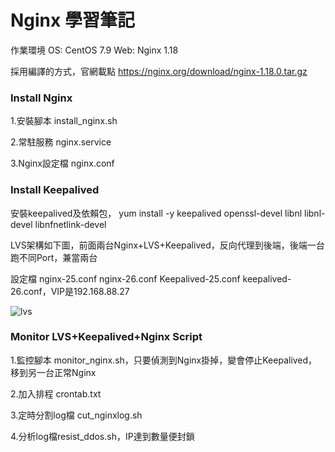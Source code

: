 # Nginx 學習筆記  

作業環境  OS: CentOS 7.9    Web: Nginx 1.18

採用編譯的方式，官網載點 https://nginx.org/download/nginx-1.18.0.tar.gz


### Install Nginx

1.安裝腳本 install_nginx.sh

2.常駐服務  nginx.service 

3.Nginx設定檔  nginx.conf



### Install Keepalived 

安裝keepalived及依賴包， yum install -y keepalived openssl-devel libnl libnl-devel  libnfnetlink-devel

LVS架構如下圖，前面兩台Nginx+LVS+Keepalived，反向代理到後端，後端一台跑不同Port，兼當兩台

設定檔 nginx-25.conf nginx-26.conf Keepalived-25.conf keepalived-26.conf，VIP是192.168.88.27 

![lvs](https://user-images.githubusercontent.com/37530440/185299345-e976f848-97b7-498a-a8de-d313720f8571.png)



### Monitor LVS+Keepalived+Nginx Script
    
1.監控腳本 monitor_nginx.sh，只要偵測到Nginx掛掉，變會停止Keepalived，移到另一台正常Nginx

2.加入排程 crontab.txt

3.定時分割log檔 cut_nginxlog.sh

4.分析log檔resist_ddos.sh，IP達到數量便封鎖 

